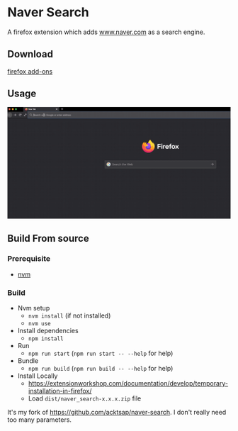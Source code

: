 # Naver Search

A firefox extension which adds www.naver.com as a search engine.

## Download

[firefox add-ons](https://addons.mozilla.org/ko/firefox/addon/naver-search/)

## Usage

![naver-search](./img/naver-search.gif)

## Build From source

### Prerequisite

- [nvm](https://github.com/nvm-sh/nvm#install--update-script)

### Build

- Nvm setup
  - `nvm install` (if not installed)
  - `nvm use`
- Install dependencies
  - `npm install`
- Run
  - `npm run start` (`npm run start -- --help` for help)
- Bundle
  - `npm run build` (`npm run build -- --help` for help)
- Install Locally
  - https://extensionworkshop.com/documentation/develop/temporary-installation-in-firefox/
  - Load `dist/naver_search-x.x.x.zip` file

It's my fork of https://github.com/acktsap/naver-search. I don't really need too many parameters.
